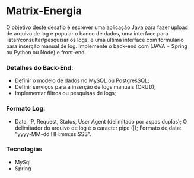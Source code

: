 # Matrix-Energia
O objetivo deste desafio é escrever uma aplicação Java para fazer upload  de arquivo de log e popular o banco de dados, uma interface para  listar/consultar/pesquisar os logs, e uma última interface com formulário para inserção manual de log. Implemente o back-end com (JAVA + Spring ou Python ou Node) e front-end.

### Detalhes do Back-End:
- Definir o modelo de dados no MySQL ou PostgresSQL;
- Definir serviços para a inserção de logs manuais (CRUD);
- Implementar filtros ou pesquisas de logs;
### Formato Log:
- Data, IP, Request, Status, User Agent (delimitado por aspas duplas);
O delimitador do arquivo de log é o caracter pipe (|);
Formato de data: "yyyy-MM-dd HH:mm:ss.SSS".

### Tecnologias
- MySql
- Spring 
